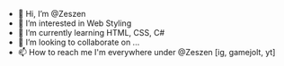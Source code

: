 - 👋 Hi, I’m @Zeszen
- 👀 I’m interested in Web Styling
- 🌱 I’m currently learning HTML, CSS, C#
- 💞️ I’m looking to collaborate on ...
- 📫 How to reach me I'm everywhere under @Zeszen [ig, gamejolt, yt]

<!---
Zeszen/Zeszen is a ✨ special ✨ repository because its `README.md` (this file) appears on your GitHub profile.
You can click the Preview link to take a look at your changes.
--->
